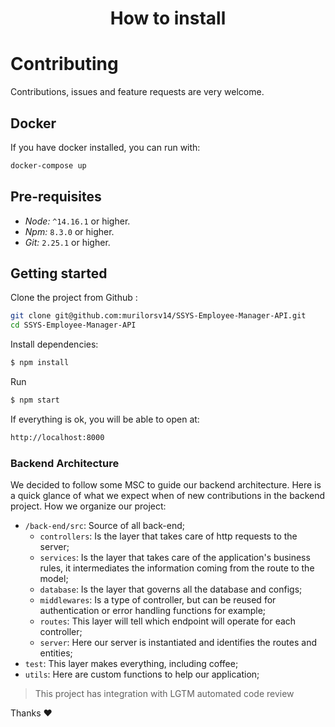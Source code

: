 <h1 align="center">
  How to install
</h1>

# Contributing

Contributions, issues and feature requests are very welcome.

## Docker

If you have docker installed, you can run with:

```sh
docker-compose up
```

## Pre-requisites

- _Node:_ `^14.16.1` or higher.
- _Npm:_ `8.3.0` or higher.
- _Git:_ `2.25.1` or higher.

## Getting started

Clone the project from Github :

```sh
git clone git@github.com:murilorsv14/SSYS-Employee-Manager-API.git
cd SSYS-Employee-Manager-API
```

Install dependencies:

```sh
$ npm install
```

Run

```bash
$ npm start
```

If everything is ok, you will be able to open at:

```bash
http://localhost:8000
```

### Backend Architecture

We decided to follow some MSC to guide our backend architecture. Here is a quick glance of what we expect when of new contributions in the backend project. How we organize our project:

- `/back-end/src`: Source of all back-end;
  - `controllers`: Is the layer that takes care of http requests to the server;
  - `services`: Is the layer that takes care of the application's business rules, it intermediates the information coming from the route to the model;
  - `database`: Is the layer that governs all the database and configs;
  - `middlewares`: Is a type of controller, but can be reused for authentication or error handling functions for example;
  - `routes`: This layer will tell which endpoint will operate for each controller;
  - `server`: Here our server is instantiated and identifies the routes and entities;
- `test`: This layer makes everything, including coffee;
- `utils`: Here are custom functions to help our application;

> This project has integration with LGTM automated code review

Thanks ❤️
